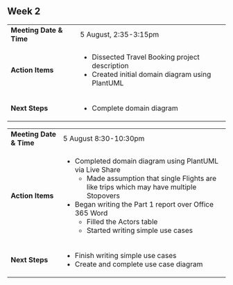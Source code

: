 ## Week 2

|                         |                                                                                                                      |
| ----------------------- | -------------------------------------------------------------------------------------------------------------------- |
| **Meeting Date & Time** | 5 August, 2:35-3:15pm                                                                                                |
| **Action Items**        | <ul><li>Dissected Travel Booking project description</li><li>Created initial domain diagram using PlantUML</li></ul> |
| **Next Steps**          | <ul><li>Complete domain diagram </li></ul>                                                                           |

|                         |                                                                                                                                                                                                                                                                                                                               |
| ----------------------- | ----------------------------------------------------------------------------------------------------------------------------------------------------------------------------------------------------------------------------------------------------------------------------------------------------------------------------- |
| **Meeting Date & Time** | 5 August 8:30-10:30pm                                                                                                                                                                                                                                                                                                         |
| **Action Items**        | <ul><li>Completed domain diagram using PlantUML via Live Share<ul><li>Made assumption that single Flights are like trips which may have multiple Stopovers</li></ul></li><li>Began writing the Part 1 report over Office 365 Word<ul><li>Filled the Actors table</li><li>Started writing simple use cases</li></ul></li></ul> |
| **Next Steps**          | <ul><li>Finish writing simple use cases</li><li>Create and complete use case diagram</li></ul>                                                                                                                                                                                                                                |
